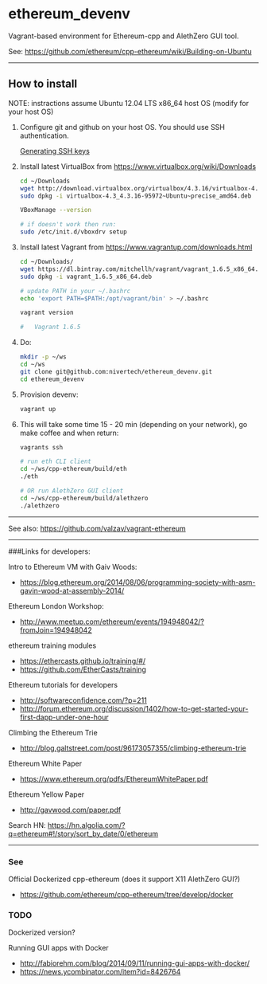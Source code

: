 ethereum_devenv
===============

Vagrant-based environment for Ethereum-cpp and AlethZero GUI tool.

See:
https://github.com/ethereum/cpp-ethereum/wiki/Building-on-Ubuntu

----------------------------------------------------------------------------------------------

## How to install

NOTE: instractions assume Ubuntu 12.04 LTS x86_64 host OS (modify for your host OS)

1. Configure git and github on your host OS. You should use SSH authentication.

    [Generating SSH keys](https://help.github.com/articles/generating-ssh-keys)


2. Install latest VirtualBox from https://www.virtualbox.org/wiki/Downloads
    ``` bash
    cd ~/Downloads
	wget http://download.virtualbox.org/virtualbox/4.3.16/virtualbox-4.3_4.3.16-95972~Ubuntu~precise_amd64.deb
	sudo dpkg -i virtualbox-4.3_4.3.16-95972~Ubuntu~precise_amd64.deb

	VBoxManage --version

	# if doesn't work then run:
	sudo /etc/init.d/vboxdrv setup
    ```

3. Install latest Vagrant from https://www.vagrantup.com/downloads.html
    ``` bash
	cd ~/Downloads/
	wget https://dl.bintray.com/mitchellh/vagrant/vagrant_1.6.5_x86_64.deb
	sudo dpkg -i vagrant_1.6.5_x86_64.deb

	# update PATH in your ~/.bashrc
	echo 'export PATH=$PATH:/opt/vagrant/bin' > ~/.bashrc

	vagrant version

	#	Vagrant 1.6.5
    ```

4. Do:

    ``` bash
    mkdir -p ~/ws
    cd ~/ws
    git clone git@github.com:nivertech/ethereum_devenv.git
    cd ethereum_devenv
    ```    

6. Provision devenv:
    ``` bash
    vagrant up
    ```

7. This will take some time 15 - 20 min (depending on your network), go make coffee and when return:
    ``` bash
	vagrants ssh

	# run eth CLI client
	cd ~/ws/cpp-ethereum/build/eth
	./eth

	# OR run AlethZero GUI client
	cd ~/ws/cpp-ethereum/build/alethzero
	./alethzero
	```

--------------------------------------------------------------

See also: https://github.com/valzav/vagrant-ethereum

--------------------------------------------------------------

###Links for developers:

Intro to Ethereum VM with Gaiv Woods:
- https://blog.ethereum.org/2014/08/06/programming-society-with-asm-gavin-wood-at-assembly-2014/

Ethereum London Workshop:
- http://www.meetup.com/ethereum/events/194948042/?fromJoin=194948042

ethereum training modules
- https://ethercasts.github.io/training/#/
- https://github.com/EtherCasts/training

Ethereum tutorials for developers
- http://softwareconfidence.com/?p=211
- http://forum.ethereum.org/discussion/1402/how-to-get-started-your-first-dapp-under-one-hour

Climbing the Ethereum Trie
- http://blog.galtstreet.com/post/96173057355/climbing-ethereum-trie
 

Ethereum White Paper
- https://www.ethereum.org/pdfs/EthereumWhitePaper.pdf

Ethereum Yellow Paper
- http://gavwood.com/paper.pdf



Search HN:
https://hn.algolia.com/?q=ethereum#!/story/sort_by_date/0/ethereum

--------------------------------------------------------------

### See

Official Dockerized cpp-ethereum (does it support X11 AlethZero GUI?)
- https://github.com/ethereum/cpp-ethereum/tree/develop/docker

### TODO

Dockerized version?

Running GUI apps with Docker
- http://fabiorehm.com/blog/2014/09/11/running-gui-apps-with-docker/
- https://news.ycombinator.com/item?id=8426764

